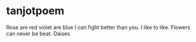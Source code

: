 # tanjotpoem
Rose are red violet are blue I can fight better than you.
I like to like.
Flowers can never be beat.
Daises
